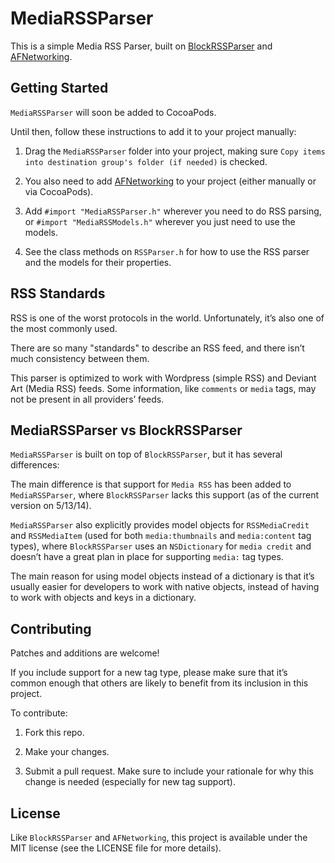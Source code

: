 # MediaRSSParser

This is a simple Media RSS Parser, built on <a href="https://github.com/tibo/BlockRSSParser">BlockRSSParser</a> and <a href="https://github.com/AFNetworking/AFNetworking/">AFNetworking</a>.

## Getting Started

`MediaRSSParser` will soon be added to CocoaPods.

Until then, follow these instructions to add it to your project manually:

1. Drag the `MediaRSSParser` folder into your project, making sure `Copy items into destination group's folder (if needed)` is checked.
	
2. You also need to add <a href="https://github.com/AFNetworking/AFNetworking/">AFNetworking</a> to your project (either manually or via CocoaPods).

3. Add `#import "MediaRSSParser.h"` wherever you need to do RSS parsing, or `#import "MediaRSSModels.h"` wherever you just need to use the models.

4. See the class methods on `RSSParser.h` for how to use the RSS parser and the models for their properties.

## RSS Standards

RSS is one of the worst protocols in the world. Unfortunately, it’s also one of the most commonly used.

There are so many "standards" to describe an RSS feed, and there isn’t much consistency between them.

This parser is optimized to work with Wordpress (simple RSS) and Deviant Art (Media RSS) feeds. Some information, like `comments` or `media` tags, may not be present in all providers’ feeds.

## MediaRSSParser vs BlockRSSParser

`MediaRSSParser` is built on top of `BlockRSSParser`, but it has several differences:

The main difference is that support for `Media RSS` has been added to `MediaRSSParser`, where `BlockRSSParser` lacks this support (as of the current version on 5/13/14).

`MediaRSSParser` also explicitly provides model objects for `RSSMediaCredit` and `RSSMediaItem` (used for both `media:thumbnails` and `media:content` tag types), where `BlockRSSParser` uses an `NSDictionary` for `media credit` and doesn’t have a great plan in place for supporting `media:` tag types.

The main reason for using model objects instead of a dictionary is that it’s usually easier for developers to work with native objects, instead of having to work with objects and keys in a dictionary.

## Contributing

Patches and additions are welcome!

If you include support for a new tag type, please make sure that it’s common enough that others are likely to benefit from its inclusion in this project.

To contribute:

1) Fork this repo.

2) Make your changes.

3) Submit a pull request. Make sure to include your rationale for why this change is needed (especially for new tag support).

## License

Like `BlockRSSParser` and `AFNetworking`, this project is available under the MIT license (see the LICENSE file for more details).
